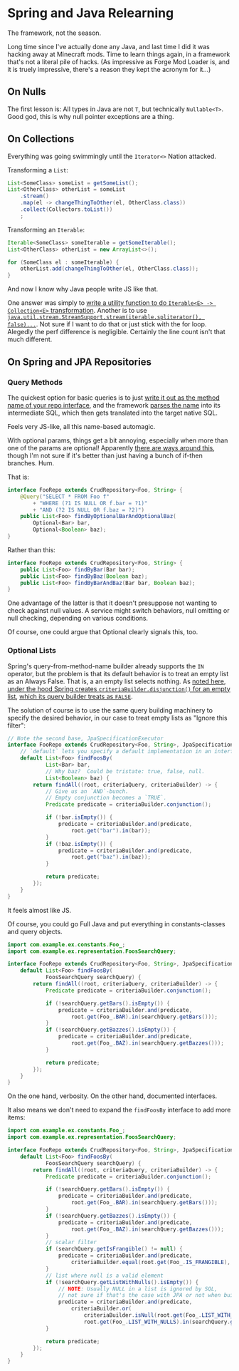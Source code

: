 Spring and Java Relearning
==========================

The framework, not the season.

Long time since I've actually done any Java, and last time I did it was hacking away at Minecraft mods.  Time to learn things again, in a framework that's not a literal pile of hacks.  (As impressive as Forge Mod Loader is, and it is truely impressive, there's a reason they kept the acronym for it...)



## On Nulls

The first lesson is: All types in Java are not `T`, but technically `Nullable<T>`.  Good god, this is why null pointer exceptions are a thing.



## On Collections

Everything was going swimmingly until the `Iterator<>` Nation attacked.

Transforming a `List`:

```java
List<SomeClass> someList = getSomeList();
List<OtherClass> otherList = someList
    .stream()
    .map(el -> changeThingToOther(el, OtherClass.class))
    .collect(Collectors.toList())
    ;
```

Transforming an `Iterable`:

```java
Iterable<SomeClass> someIterable = getSomeIterable();
List<OtherClass> otherList = new ArrayList<>();

for (SomeClass el : someIterable) {
    otherList.add(changeThingToOther(el, OtherClass.class));
}
```

And now I know why Java people write JS like that.

One answer was simply to [write a utility function to do `Iterable<E> -> Collection<E>` transformation](https://stackoverflow.com/questions/6416706/easy-way-to-convert-iterable-to-collection?noredirect=1&lq=1).  Another is to use [`java.util.stream.StreamSupport.stream(iterable.spliterator(), false)...`](https://stackoverflow.com/a/23996861).  Not sure if I want to do that or just stick with the for loop.  Alegedly the perf difference is negligible.  Certainly the line count isn't that much different.



## On Spring and JPA Repositories


### Query Methods

The quickest option for basic queries is to just [write it out as the method name of your repo interface](https://docs.spring.io/spring-data/jpa/docs/current/reference/html/#jpa.query-methods), and the framework [parses the name](https://docs.spring.io/spring-data/jpa/docs/current/reference/html/#repository-query-keywords) into its intermediate SQL, which then gets translated into the target native SQL.

Feels very JS-like, all this name-based automagic.

With optional params, things get a bit annoying, especially when more than one of the params are optional!  Apparently [there are ways around this](https://stackoverflow.com/questions/32728843/spring-data-optional-parameter-in-query-method), though I'm not sure if it's better than just having a bunch of if-then branches.  Hum.

That is:

```java
interface FooRepo extends CrudRepository<Foo, String> {
    @Query("SELECT * FROM Foo f"
        + "WHERE (?1 IS NULL OR f.bar = ?1)"
        + "AND (?2 IS NULL OR f.baz = ?2)")
    public List<Foo> findByOptionalBarAndOptionalBaz(
        Optional<Bar> bar,
        Optional<Boolean> baz);
}
```

Rather than this:

```java
interface FooRepo extends CrudRepository<Foo, String> {
    public List<Foo> findByBar(Bar bar);
    public List<Foo> findByBaz(Boolean baz);
    public List<Foo> findByBarAndBaz(Bar bar, Boolean baz);
}
```

One advantage of the latter is that it doesn't presuppose not wanting to check against null values.  A service might switch behaviors, null omitting or null checking, depending on various conditions.

Of course, one could argue that Optional clearly signals this, too.


### Optional Lists

Spring's query-from-method-name builder already supports the `IN` operator, but the problem is that its default behavior is to treat an empty list as an Always False.  That is, a an empty list selects nothing.  As [noted here, under the hood Spring creates `criteriaBuilder.disjunction()` for an empty list](https://rzymek.github.io/post/jpa-empty-in/), [which its query builder treats as `FALSE`](https://docs.oracle.com/javaee/6/api/javax/persistence/criteria/CriteriaBuilder.html#disjunction()).

The solution of course is to use the same query building machinery to specify the desired behavior, in our case to treat empty lists as "Ignore this filter":

```java
// Note the second base, JpaSpecificationExecutor
interface FooRepo extends CrudRepository<Foo, String>, JpaSpecificationExecutor<Sample> {
    // `default` lets you specify a default implementation in an interface.
    default List<Foo> findFoosBy(
            List<Bar> bar,
            // Why baz?  Could be tristate: true, false, null.
            List<Boolean> baz) {
        return findAll((root, criteriaQuery, criteriaBuilder) -> {
            // Give us an `AND`-bunch.
            // Empty conjunction becomes a `TRUE`.
            Predicate predicate = criteriaBuilder.conjunction();

            if (!bar.isEmpty()) {
                predicate = criteriaBuilder.and(predicate,
                    root.get("bar").in(bar));
            }
            if (!baz.isEmpty()) {
                predicate = criteriaBuilder.and(predicate,
                    root.get("baz").in(baz));
            }

            return predicate;
        });
    }
}
```

It feels almost like JS.

Of course, you could go Full Java and put everything in constants-classes and query objects.

```java
import com.example.ex.constants.Foo_;
import com.example.ex.representation.FoosSearchQuery;

interface FooRepo extends CrudRepository<Foo, String>, JpaSpecificationExecutor<Sample> {
    default List<Foo> findFoosBy(
            FoosSearchQuery searchQuery) {
        return findAll((root, criteriaQuery, criteriaBuilder) -> {
            Predicate predicate = criteriaBuilder.conjunction();

            if (!searchQuery.getBars().isEmpty()) {
                predicate = criteriaBuilder.and(predicate,
                    root.get(Foo_.BAR).in(searchQuery.getBars()));
            }
            if (!searchQuery.getBazzes().isEmpty()) {
                predicate = criteriaBuilder.and(predicate,
                    root.get(Foo_.BAZ).in(searchQuery.getBazzes()));
            }

            return predicate;
        });
    }
}
```

On the one hand, verbosity.  On the other hand, documented interfaces.

It also means we don't need to expand the `findFoosBy` interface to add more items:

```java
import com.example.ex.constants.Foo_;
import com.example.ex.representation.FoosSearchQuery;

interface FooRepo extends CrudRepository<Foo, String>, JpaSpecificationExecutor<Sample> {
    default List<Foo> findFoosBy(
            FoosSearchQuery searchQuery) {
        return findAll((root, criteriaQuery, criteriaBuilder) -> {
            Predicate predicate = criteriaBuilder.conjunction();

            if (!searchQuery.getBars().isEmpty()) {
                predicate = criteriaBuilder.and(predicate,
                    root.get(Foo_.BAR).in(searchQuery.getBars()));
            }
            if (!searchQuery.getBazzes().isEmpty()) {
                predicate = criteriaBuilder.and(predicate,
                    root.get(Foo_.BAZ).in(searchQuery.getBazzes()));
            }
            // scalar filter
            if (searchQuery.getIsFrangible() != null) {
                predicate = criteriaBuilder.and(predicate,
                    criteriaBuilder.equal(root.get(Foo_.IS_FRANGIBLE), searchQuery.getIsFrangible()));
            }
            // list where null is a valid element
            if (!searchQuery.getListWithNulls().isEmpty()) {
                // NOTE: Usually NULL in a list is ignored by SQL,
                // not sure if that's the case with JPA or not when building a Postgres query.
                predicate = criteriaBuilder.and(predicate,
                    criteriaBuilder.or(
                        criteriaBuilder.isNull(root.get(Foo_.LIST_WITH_NULLS)),
                        root.get(Foo_.LIST_WITH_NULLS).in(searchQuery.getListWithNulls())));
            }

            return predicate;
        });
    }
}
```

